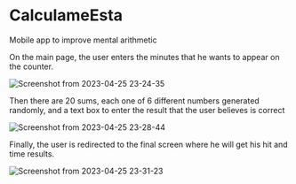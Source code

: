 # CalculameEsta
Mobile app to improve mental arithmetic

On the main page, the user enters the minutes that he wants to appear on the counter.

![Screenshot from 2023-04-25 23-24-35](https://user-images.githubusercontent.com/68591323/234407424-d19f01e3-1b04-4e60-843a-3670311fc7d2.png)

Then there are 20 sums, each one of 6 different numbers generated randomly, and a text box to enter the result that the user believes is correct

![Screenshot from 2023-04-25 23-28-44](https://user-images.githubusercontent.com/68591323/234408143-f5979bb6-929c-403c-9ff6-b4a3bd42d564.png)

Finally, the user is redirected to the final screen where he will get his hit and time results.

![Screenshot from 2023-04-25 23-31-23](https://user-images.githubusercontent.com/68591323/234408674-5e408be1-a334-42df-aad4-46c51f3615b9.png)
